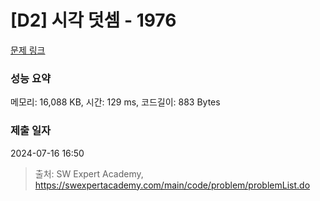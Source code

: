 # [D2] 시각 덧셈 - 1976 

[문제 링크](https://swexpertacademy.com/main/code/problem/problemDetail.do?contestProbId=AV5PttaaAZIDFAUq) 

### 성능 요약

메모리: 16,088 KB, 시간: 129 ms, 코드길이: 883 Bytes

### 제출 일자

2024-07-16 16:50



> 출처: SW Expert Academy, https://swexpertacademy.com/main/code/problem/problemList.do